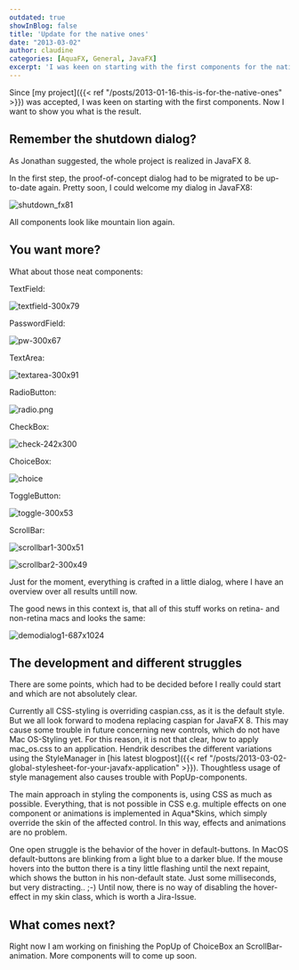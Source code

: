 ```yaml
---
outdated: true
showInBlog: false
title: 'Update for the native ones'
date: "2013-03-02"
author: claudine
categories: [AquaFX, General, JavaFX]
excerpt: 'I was keen on starting with the first components for the native Look and Feel for JavaFX. Now I want to show you what is the result.'
---
```

Since [my project]({{< ref "/posts/2013-01-16-this-is-for-the-native-ones" >}}) was accepted, I was keen on starting with the first components. Now I want to show you what is the result.

## Remember the shutdown dialog?

As Jonathan suggested, the whole project is realized in JavaFX 8.

In the first step, the proof-of-concept dialog had to be migrated to be up-to-date again. Pretty soon, I could welcome my dialog in JavaFX8:

![shutdown_fx81](/posts/guigarage-legacy/shutdown_fx81.png)

All components look like mountain lion again.

## You want more?

What about those neat components:

TextField:

![textfield-300x79](/posts/guigarage-legacy/textfield-300x79.png)

PasswordField:

![pw-300x67](/posts/guigarage-legacy/pw-300x67.png)

TextArea:

![textarea-300x91](/posts/guigarage-legacy/textarea-300x91.png)

RadioButton:

![radio.png](/posts/guigarage-legacy/radio.png.png)

CheckBox:

![check-242x300](/posts/guigarage-legacy/check-242x300.png)

ChoiceBox:

![choice](/posts/guigarage-legacy/choice.png)

ToggleButton:

![toggle-300x53](/posts/guigarage-legacy/toggle-300x53.png)

ScrollBar:

![scrollbar1-300x51](/posts/guigarage-legacy/scrollbar1-300x51.png)

![scrollbar2-300x49](/posts/guigarage-legacy/scrollbar2-300x49.png)

Just for the moment, everything is crafted in a little dialog, where I have an overview over all results untill now.

The good news in this context is, that all of this stuff works on retina- and non-retina macs and looks the same:

![demodialog1-687x1024](/posts/guigarage-legacy/demodialog1-687x1024.png)

## The development and different struggles

There are some points, which had to be decided before I really could start and which are not absolutely clear.

Currently all CSS-styling is overriding caspian.css, as it is the default style. But we all look forward to modena replacing caspian for JavaFX 8. This may cause some trouble in future concerning new controls, which do not have Mac OS-Styling yet. For this reason, it is not that clear, how to apply mac_os.css to an application. Hendrik describes the different variations using the StyleManager in [his latest blogpost]({{< ref "/posts/2013-03-02-global-stylesheet-for-your-javafx-application" >}}). Thoughtless usage of style management also causes trouble with PopUp-components.

The main approach in styling the components is, using CSS as much as possible. Everything, that is not possible in CSS e.g. multiple effects on one component or animations is implemented in Aqua*Skins, which simply override the skin of the affected control. In this way, effects and animations are no problem.

One open struggle is the behavior of the hover in default-buttons. In MacOS default-buttons are blinking from a light blue to a darker blue. If the mouse hovers into the button there is a tiny little flashing until the next repaint, which shows the button in his non-default state. Just some milliseconds, but very distracting.. ;-) Until now, there is no way of disabling the hover-effect in my skin class, which is worth a Jira-Issue.

## What comes next?

Right now I am working on finishing the PopUp of ChoiceBox an ScrollBar-animation. More components will to come up soon.
